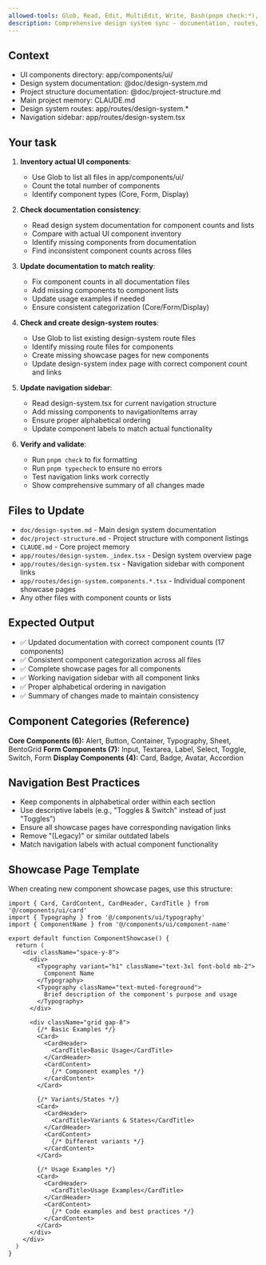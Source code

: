 ```yaml
---
allowed-tools: Glob, Read, Edit, MultiEdit, Write, Bash(pnpm check:*), Bash(pnpm typecheck:*)
description: Comprehensive design system sync - documentation, routes, and navigation
---
```


## Context
- UI components directory: app/components/ui/
- Design system documentation: @doc/design-system.md
- Project structure documentation: @doc/project-structure.md
- Main project memory: CLAUDE.md
- Design system routes: app/routes/design-system.*
- Navigation sidebar: app/routes/design-system.tsx

## Your task
1. **Inventory actual UI components**:
   - Use Glob to list all files in app/components/ui/
   - Count the total number of components
   - Identify component types (Core, Form, Display)

2. **Check documentation consistency**:
   - Read design system documentation for component counts and lists
   - Compare with actual UI component inventory
   - Identify missing components from documentation
   - Find inconsistent component counts across files

3. **Update documentation to match reality**:
   - Fix component counts in all documentation files
   - Add missing components to component lists
   - Update usage examples if needed
   - Ensure consistent categorization (Core/Form/Display)

4. **Check and create design-system routes**:
   - Use Glob to list existing design-system route files
   - Identify missing route files for components
   - Create missing showcase pages for new components
   - Update design-system index page with correct component count and links

5. **Update navigation sidebar**:
   - Read design-system.tsx for current navigation structure
   - Add missing components to navigationItems array
   - Ensure proper alphabetical ordering
   - Update component labels to match actual functionality

6. **Verify and validate**:
   - Run `pnpm check` to fix formatting
   - Run `pnpm typecheck` to ensure no errors
   - Test navigation links work correctly
   - Show comprehensive summary of all changes made

## Files to Update
- `doc/design-system.md` - Main design system documentation
- `doc/project-structure.md` - Project structure with component listings
- `CLAUDE.md` - Core project memory
- `app/routes/design-system._index.tsx` - Design system overview page
- `app/routes/design-system.tsx` - Navigation sidebar with component links
- `app/routes/design-system.components.*.tsx` - Individual component showcase pages
- Any other files with component counts or lists

## Expected Output
- ✅ Updated documentation with correct component counts (17 components)
- ✅ Consistent component categorization across all files
- ✅ Complete showcase pages for all components
- ✅ Working navigation sidebar with all component links
- ✅ Proper alphabetical ordering in navigation
- ✅ Summary of changes made to maintain consistency

## Component Categories (Reference)
**Core Components (6):** Alert, Button, Container, Typography, Sheet, BentoGrid
**Form Components (7):** Input, Textarea, Label, Select, Toggle, Switch, Form
**Display Components (4):** Card, Badge, Avatar, Accordion

## Navigation Best Practices
- Keep components in alphabetical order within each section
- Use descriptive labels (e.g., "Toggles & Switch" instead of just "Toggles")
- Ensure all showcase pages have corresponding navigation links
- Remove "(Legacy)" or similar outdated labels
- Match navigation labels with actual component functionality

## Showcase Page Template
When creating new component showcase pages, use this structure:
```tsx
import { Card, CardContent, CardHeader, CardTitle } from '@/components/ui/card'
import { Typography } from '@/components/ui/typography'
import { ComponentName } from '@/components/ui/component-name'

export default function ComponentShowcase() {
  return (
    <div className="space-y-8">
      <div>
        <Typography variant="h1" className="text-3xl font-bold mb-2">
          Component Name
        </Typography>
        <Typography className="text-muted-foreground">
          Brief description of the component's purpose and usage
        </Typography>
      </div>

      <div className="grid gap-8">
        {/* Basic Examples */}
        <Card>
          <CardHeader>
            <CardTitle>Basic Usage</CardTitle>
          </CardHeader>
          <CardContent>
            {/* Component examples */}
          </CardContent>
        </Card>

        {/* Variants/States */}
        <Card>
          <CardHeader>
            <CardTitle>Variants & States</CardTitle>
          </CardHeader>
          <CardContent>
            {/* Different variants */}
          </CardContent>
        </Card>

        {/* Usage Examples */}
        <Card>
          <CardHeader>
            <CardTitle>Usage Examples</CardTitle>
          </CardHeader>
          <CardContent>
            {/* Code examples and best practices */}
          </CardContent>
        </Card>
      </div>
    </div>
  )
}
```